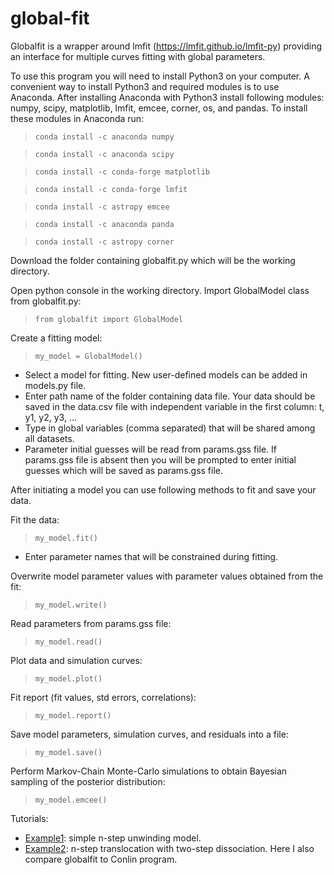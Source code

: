 # global-fit

Globalfit is a wrapper around lmfit (https://lmfit.github.io/lmfit-py) providing an interface for multiple curves fitting with global parameters.

To use this program you will need to install Python3 on your computer. A convenient way to install Python3 and required modules is to use Anaconda. After installing Anaconda with Python3 install following modules: numpy, scipy, matplotlib, lmfit, emcee, corner, os, and pandas.
To install these modules in Anaconda run:
>`conda install -c anaconda numpy`

>`conda install -c anaconda scipy`

>`conda install -c conda-forge matplotlib`

>`conda install -c conda-forge lmfit`

>`conda install -c astropy emcee`

>`conda install -c anaconda panda`

>`conda install -c astropy corner`

Download the folder containing globalfit.py which will be the working directory.

Open python console in the working directory. Import GlobalModel class from globalfit.py:
>`from globalfit import GlobalModel`

Create a fitting model:
>`my_model = GlobalModel()`
* Select a model for fitting. New user-defined models can be added in models.py file.
* Enter path name of the folder containing data file. Your data should be saved in the data.csv file with independent variable in the first column: t, y1, y2, y3, ...
* Type in global variables (comma separated) that will be shared among all datasets.
* Parameter initial guesses will be read from params.gss file. If params.gss file is absent then you will be prompted to enter initial guesses which will be saved as params.gss file.

After initiating a model you can use following methods to fit and save your data.

Fit the data:
>`my_model.fit()`
* Enter parameter names that will be constrained during fitting.

Overwrite model parameter values with parameter values obtained from the fit:
>`my_model.write()`

Read parameters from params.gss file:
>`my_model.read()`

Plot data and simulation curves:
>`my_model.plot()`

Fit report (fit values, std errors, correlations):
>`my_model.report()`

Save model parameters, simulation curves, and residuals into a file:
>`my_model.save()`

Perform Markov-Chain Monte-Carlo simulations to obtain Bayesian sampling of the posterior distribution:
>`my_model.emcee()`

Tutorials:
* [Example1](https://github.com/ordabayev/global-fit/blob/master/example1.ipynb): simple n-step unwinding model.
* [Example2](https://github.com/ordabayev/global-fit/blob/master/example2.ipynb): n-step translocation with two-step dissociation. Here I also compare globalfit to Conlin program.
